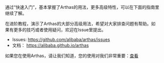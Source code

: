 
通过“快速入门”，基本掌握了Arthas的用法，更多高级特性，可以在下面的指南里继续了解。

在进阶教程，演示了Arthas的大部分高级用法，希望对大家排查问题有帮助。如果有更多的技巧或者使用疑问，欢迎在Issue里提出。

* Issues: https://github.com/alibaba/arthas/issues
* 文档： https://alibaba.github.io/arthas


如果您在使用Arthas，请让我们知道，您的使用对我们非常重要：[查看](https://github.com/alibaba/arthas/issues/111)